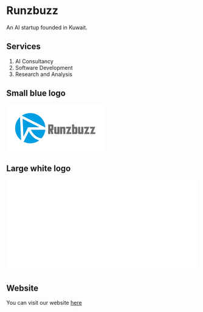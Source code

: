 # Runzbuzz 
An AI startup founded in Kuwait.


## Services
1. AI Consultancy
2. Software Development
3. Research and Analysis

## Small blue logo
![Logo](./logo.png "Runzbuzz Logo")

## Large white logo
![Logo](./runzbuzz_sideway_white.png "Runzbuzz White Logo")


## Website
You can visit our website [here](https://www.runzbuzz.com)

